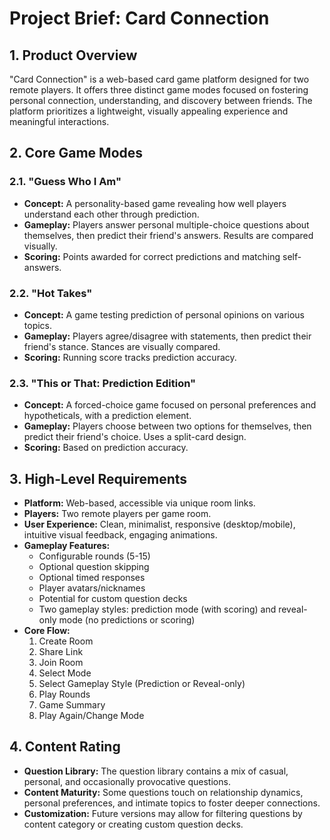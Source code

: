 
# Project Brief: Card Connection

## 1. Product Overview

"Card Connection" is a web-based card game platform designed for two remote players. It offers three distinct game modes focused on fostering personal connection, understanding, and discovery between friends. The platform prioritizes a lightweight, visually appealing experience and meaningful interactions.

## 2. Core Game Modes

### 2.1. "Guess Who I Am"
- **Concept:** A personality-based game revealing how well players understand each other through prediction.
- **Gameplay:** Players answer personal multiple-choice questions about themselves, then predict their friend's answers. Results are compared visually.
- **Scoring:** Points awarded for correct predictions and matching self-answers.

### 2.2. "Hot Takes"
- **Concept:** A game testing prediction of personal opinions on various topics.
- **Gameplay:** Players agree/disagree with statements, then predict their friend's stance. Stances are visually compared.
- **Scoring:** Running score tracks prediction accuracy.

### 2.3. "This or That: Prediction Edition"
- **Concept:** A forced-choice game focused on personal preferences and hypotheticals, with a prediction element.
- **Gameplay:** Players choose between two options for themselves, then predict their friend's choice. Uses a split-card design.
- **Scoring:** Based on prediction accuracy.

## 3. High-Level Requirements

- **Platform:** Web-based, accessible via unique room links.
- **Players:** Two remote players per game room.
- **User Experience:** Clean, minimalist, responsive (desktop/mobile), intuitive visual feedback, engaging animations.
- **Gameplay Features:** 
  - Configurable rounds (5-15)
  - Optional question skipping
  - Optional timed responses
  - Player avatars/nicknames
  - Potential for custom question decks
  - Two gameplay styles: prediction mode (with scoring) and reveal-only mode (no predictions or scoring)
- **Core Flow:** 
  1. Create Room
  2. Share Link
  3. Join Room
  4. Select Mode
  5. Select Gameplay Style (Prediction or Reveal-only)
  6. Play Rounds
  7. Game Summary
  8. Play Again/Change Mode

## 4. Content Rating

- **Question Library:** The question library contains a mix of casual, personal, and occasionally provocative questions.
- **Content Maturity:** Some questions touch on relationship dynamics, personal preferences, and intimate topics to foster deeper connections.
- **Customization:** Future versions may allow for filtering questions by content category or creating custom question decks.
